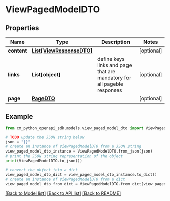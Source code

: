 # ViewPagedModelDTO


## Properties

Name | Type | Description | Notes
------------ | ------------- | ------------- | -------------
**content** | [**List[ViewResponseDTO]**](ViewResponseDTO.md) |  | [optional] 
**links** | **List[object]** | define keys links and page that are mandatory for all pageble responses | [optional] 
**page** | [**PageDTO**](PageDTO.md) |  | [optional] 

## Example

```python
from cm_python_openapi_sdk.models.view_paged_model_dto import ViewPagedModelDTO

# TODO update the JSON string below
json = "{}"
# create an instance of ViewPagedModelDTO from a JSON string
view_paged_model_dto_instance = ViewPagedModelDTO.from_json(json)
# print the JSON string representation of the object
print(ViewPagedModelDTO.to_json())

# convert the object into a dict
view_paged_model_dto_dict = view_paged_model_dto_instance.to_dict()
# create an instance of ViewPagedModelDTO from a dict
view_paged_model_dto_from_dict = ViewPagedModelDTO.from_dict(view_paged_model_dto_dict)
```
[[Back to Model list]](../README.md#documentation-for-models) [[Back to API list]](../README.md#documentation-for-api-endpoints) [[Back to README]](../README.md)


